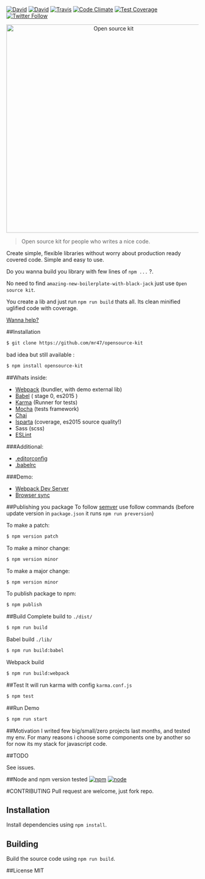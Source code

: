[![David](https://img.shields.io/david/mr47/opensource-kit.svg)]()
[![David](https://img.shields.io/david/dev/mr47/opensource-kit.svg)]()
[![Travis](https://img.shields.io/travis/mr47/opensource-kit.svg)]()
[![Code Climate](https://codeclimate.com/github/mr47/opensource-kit/badges/gpa.svg)](https://codeclimate.com/github/mr47/opensource-kit)
[![Test Coverage](https://codeclimate.com/github/mr47/opensource-kit/badges/coverage.svg)](https://codeclimate.com/github/mr47/opensource-kit/coverage)
[![Twitter Follow](https://img.shields.io/twitter/follow/seekmode.svg?style=social)](https://twitter.com/seekmode)

<p align="center">
    <img alt="Open source kit" src="https://raw.githubusercontent.com/mr47/opensource-kit/master/tmp/oskit.png" width="546">
</p>

> Open source kit for people who writes a nice code.

Create simple, flexible libraries without worry about production ready covered code. Simple and easy to use. 

Do you wanna build you library with few lines of `npm ...` ?.

No need to find `amazing-new-boilerplate-with-black-jack` just use `Open source kit`. 

You create a lib and just run `npm run build` thats all. Its clean minified uglified code with coverage.

[Wanna help?](#CONTRIBUTING)

##Installation
```bash
$ git clone https://github.com/mr47/opensource-kit
```
bad idea but still available :
```bash
$ npm install opensource-kit
```
##Whats inside:

 - [Webpack](https://webpack.github.io/) (bundler, with demo external lib)
 - [Babel](https://babeljs.io) ( stage 0, es2015 ) 
 - [Karma](https://karma-runner.github.io) (Runner for tests)
 - [Mocha](https://mochajsorg/) (tests framework)
 - [Chai](http://chaijs.com/)
 - [Isparta](https://github.com/douglasduteil/isparta) (coverage, es2015 source quality!)
 - Sass (scss)
 - [ESLint](https://github.com/eslint/eslint)

###Additional:

 - [.editorconfig](http://editorconfig.org/)
 - [.babelrc](https://babeljs.io/docs/usage/babelrc/)

###Demo:

 - [Webpack Dev Server](https://webpack.github.io/docs/webpack-dev-server.html)
 - [Browser sync](https://www.browsersync.io/)

##Publishing you package
To follow [semver](http://semver.org/) use follow commands (before update version in `package.json` it runs `npm run preversion`)

To make a patch:
```bash
$ npm version patch
```
To make a minor change:
```bash
$ npm version minor
```
To make a major change:
```bash
$ npm version minor
```

To publish package to npm:
```bash
$ npm publish
```

##Build
Complete build to `./dist/`
```bash
$ npm run build
```
Babel build `./lib/`
```bash
$ npm run build:babel
```
Webpack build
```bash
$ npm run build:webpack
```

##Test
It will run karma with config `karma.conf.js`
```bash
$ npm test
```
##Run Demo
```bash
$ npm run start
```

##Motivation
I writed few big/small/zero projects last months, and tested my env. For many reasons i choose some components one by another so for now its my stack for javascript code.

##TODO

See issues.

##Node and npm version tested
[![npm](https://img.shields.io/npm/v/npm.svg)]() 
[![node](https://img.shields.io/badge/node-%3E%3D5.0.0-green.svg)]() 

#CONTRIBUTING
Pull request are welcome, just fork repo.

## Installation

Install dependencies using `npm install`.

## Building

Build the source code using `npm run build`.

##License
MIT

